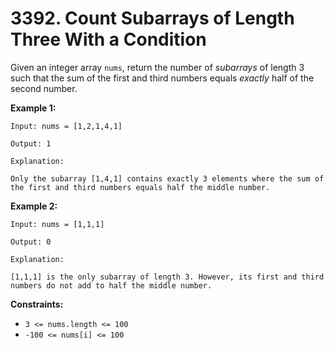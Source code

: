 # 3392. Count Subarrays of Length Three With a Condition

Given an integer array `nums`, return the number of *subarrays* of length 3 such that the sum of the first and third numbers equals *exactly* half of the second number.

**Example 1:**

```()
Input: nums = [1,2,1,4,1]

Output: 1

Explanation:

Only the subarray [1,4,1] contains exactly 3 elements where the sum of the first and third numbers equals half the middle number.
```

**Example 2:**

```()
Input: nums = [1,1,1]

Output: 0

Explanation:

[1,1,1] is the only subarray of length 3. However, its first and third numbers do not add to half the middle number.
```

**Constraints:**

- `3 <= nums.length <= 100`
- `-100 <= nums[i] <= 100`
